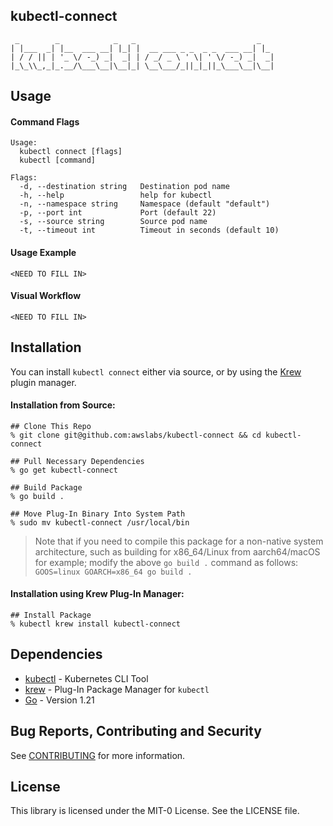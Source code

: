 ## kubectl-connect

```
 _        _            _   _                           _
| |___  _| |__  ___ __| |_| |  __ ___ _ _  _ _  ___ __| |_
| / / || | '_ \/ -_) _|  _| | / _/ _ \ ' \| ' \/ -_) _|  _|
|_\_\\_,_|_.__/\___\__|\__|_| \__\___/_||_|_||_\___\__|\__|
```

## Usage
#### Command Flags
```
Usage:
  kubectl connect [flags]
  kubectl [command]

Flags:
  -d, --destination string   Destination pod name
  -h, --help                 help for kubectl
  -n, --namespace string     Namespace (default "default")
  -p, --port int             Port (default 22)
  -s, --source string        Source pod name
  -t, --timeout int          Timeout in seconds (default 10)
```
#### Usage Example
```
<NEED TO FILL IN>
```
#### Visual Workflow
```
<NEED TO FILL IN>
```
## Installation
You can install `kubectl connect` either via source, or by using the [Krew](https://github.com/kubernetes-sigs/krew) plugin manager.

#### Installation from Source:
```
## Clone This Repo
% git clone git@github.com:awslabs/kubectl-connect && cd kubectl-connect

## Pull Necessary Dependencies
% go get kubectl-connect

## Build Package
% go build .

## Move Plug-In Binary Into System Path
% sudo mv kubectl-connect /usr/local/bin
```
> Note that if you need to compile this package for a non-native system architecture, such as building for x86_64/Linux from aarch64/macOS for example; modify the above `go build .` command as follows: `GOOS=linux GOARCH=x86_64 go build .`

#### Installation using Krew Plug-In Manager:
```
## Install Package
% kubectl krew install kubectl-connect
```

## Dependencies
- [kubectl](https://kubernetes.io/docs/tasks/tools/) - Kubernetes CLI Tool
- [krew](https://github.com/kubernetes-sigs/krew) - Plug-In Package Manager for `kubectl`
- [Go](https://www.golang.org/) - Version 1.21

## Bug Reports, Contributing and Security

See [CONTRIBUTING](CONTRIBUTING.md#security-issue-notifications) for more information.

## License

This library is licensed under the MIT-0 License. See the LICENSE file.

